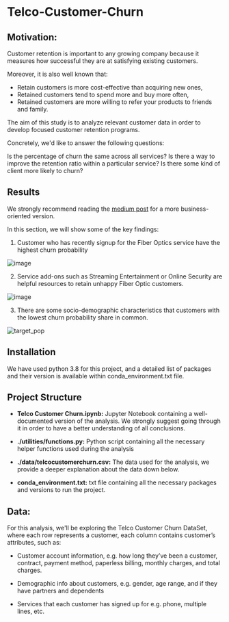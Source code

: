 # Telco-Customer-Churn

## Motivation:

Customer retention is important to any growing company because it measures how successful they are at satisfying existing customers.

Moreover, it is also well known that:
*  Retain customers is more cost-effective than acquiring new ones,
* Retained customers tend to spend more and buy more often,
* Retained customers are more willing to refer your products to friends and family.

The aim of this study is to analyze relevant customer data in order to develop focused customer retention programs.

Concretely, we'd like to answer the following questions:

Is the percentage of churn the same across all services?
Is there a way to improve the retention ratio within a particular service?
Is there some kind of client more likely to churn?

## Results

We strongly recommend reading the [medium post](https://medium.com/@heber.trj.urt/how-to-use-data-to-retain-more-customers-72e8d2c86c11) for a more business-oriented version. 

In this section, we will show some of the key findings:

1. Customer who has recently signup for the Fiber Optics service have the highest churn probability

![image](https://user-images.githubusercontent.com/28582065/93122124-403e3e80-f6c6-11ea-9f6e-447f8f11ddb2.png)

2. Service add-ons such as Streaming Entertainment or Online Security are helpful resources to retain unhappy Fiber Optic customers.

![image](https://user-images.githubusercontent.com/28582065/93122372-a4610280-f6c6-11ea-9d91-a53f8262fc33.png)

3. There are some socio-demographic characteristics that customers with the lowest churn probability share in common.

![target_pop](https://user-images.githubusercontent.com/28582065/93122710-4b459e80-f6c7-11ea-8cbf-6373490d478f.png)

## Installation

We have used python 3.8 for this project, and a detailed list of packages and their version is available within conda_environment.txt file.

## Project Structure

* **Telco Customer Churn.ipynb:** Jupyter Notebook containing a well-documented version of the analysis. We strongly suggest going through it in order to have a better understanding of all conclusions.

* **./utilities/functions.py:** Python script containing all the necessary helper functions used during the analysis

* **./data/telcocustomerchurn.csv:** The data used for the analysis, we provide a deeper explanation about the data down below.
* **conda_environment.txt:** txt file containing all the necessary packages and versions to run the project.

## Data:

For this analysis, we'll be exploring the Telco Customer Churn DataSet, where each row represents a customer, each column contains customer’s attributes, such as:


* Customer account information, e.g. how long they’ve been a customer, contract, payment method, paperless billing, monthly charges, and total charges.

* Demographic info about customers, e.g. gender, age range, and if they have partners and dependents

* Services that each customer has signed up for e.g. phone, multiple lines, etc.
